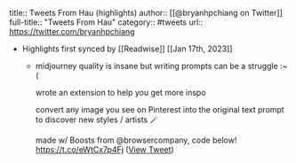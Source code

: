 title:: Tweets From Hau (highlights)
author:: [[@bryanhpchiang on Twitter]]
full-title:: "Tweets From Hau"
category:: #tweets
url:: https://twitter.com/bryanhpchiang

- Highlights first synced by [[Readwise]] [[Jan 17th, 2023]]
	- midjourney quality is insane but writing prompts can be a struggle :~(
	  
	  wrote an extension to help you get more inspo
	  
	  convert any image you see on Pinterest into the original text prompt to discover new styles / artists 🪄
	  
	  made w/ Boosts from @browsercompany, code below! https://t.co/eWtCx7p4Fj ([View Tweet](https://twitter.com/bryanhpchiang/status/1615075587764420611))